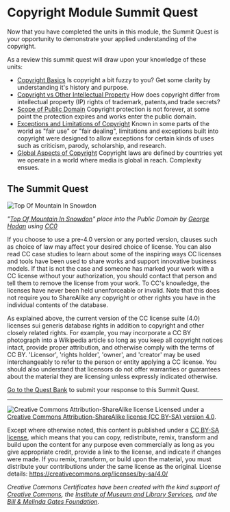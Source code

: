 # Copyright Module Summit Quest

Now that you have completed the units in this module, the Summit Quest is your opportunity to demonstrate your applied understanding of the copyright.

As a review this summit quest will draw upon your knowledge of these units:

* [Copyright Basics](basics.md) Is copyright a bit fuzzy to you? Get some clarity by understanding it's history and purpose.
* [Copyright vs Other Intellectual Property](other-ip.md) How does copyright differ from intellectual property (IP) rights of trademark, patents,and trade secrets?
* [Scope of Public Domain](public-domain.md) Copyright protection is not forever, at some point the protection expires and works enter the public domain. 
* [Exceptions and Limitations of Copyright](exceptions-limitations.md) Known in some parts of the world as "fair use" or "fair dealing",  limitations and exceptions built into copyright were designed to allow exceptions for certain kinds of uses such as criticism, parody, scholarship, and research.
* [Global Aspects of Copyright](global.md) Copyright laws are defined by countries yet we operate in a world where media is global in reach. Complexity ensues.

## The Summit Quest

![Top Of Mountain In Snowdon](https://github.com/creativecommons/cc-cert-core/blob/master/images/commons/top-of-mountain.jpg "Top Of Mountain In Snowdon")

*"[Top Of Mountain In Snowdon](http://www.publicdomainpictures.net/view-image.php?image=187253)" place into the Public Domain by [George Hodan](http://www.publicdomainpictures.net/browse-author.php?a=8245) using  [CC0](http://creativecommons.org/publicdomain/zero/1.0/)*

If you choose to use a pre-4.0 version or any ported version, clauses such as choice of law may affect your desired choice of license. You can also read CC case studies to learn about some of the inspiring ways CC licenses and tools have been used to share works and support innovative business models. If that is not the case and someone has marked your work with a CC license without your authorization, you should contact that person and tell them to remove the license from your work. To CC's knowledge, the licenses have never been held unenforceable or invalid. Note that this does not require you to ShareAlike any copyright or other rights you have in the individual contents of the database.

As explained above, the current version of the CC license suite (4.0) licenses sui generis database rights in addition to copyright and other closely related rights. For example, you may incorporate a CC BY photograph into a Wikipedia article so long as you keep all copyright notices intact, provide proper attribution, and otherwise comply with the terms of CC BY. 'Licensor', 'rights holder', 'owner', and 'creator' may be used interchangeably to refer to the person or entity applying a CC license. You should also understand that licensors do not offer warranties or guarantees about the material they are licensing unless expressly indicated otherwise. 

[Go to the Quest Bank](https://certificates.creativecommons.org/quests/assignment/summit-quest) to submit your response to this Summit Quest.

----

![Creative Commons Attribution-ShareAlike license](https://github.com/creativecommons/cc-cert-core/blob/master/images/cc-by-sa-88x31.png "CC BY-SA")
Licensed under a [Creative Commons Attribution-ShareAlike license (CC BY-SA) version 4.0](https://creativecommons.org/licenses/by-sa/4.0/).

Except where otherwise noted, this content is published under a [CC BY-SA license](https://creativecommons.org/licenses/by-sa/4.0/), which means that you can copy, redistribute, remix, transform and build upon the content for any purpose even commercially as long as you give appropriate credit, provide a link to the license, and indicate if changes were made. If you remix, transform, or build upon the material, you must distribute your contributions under the same license as the original.
License details: https://creativecommons.org/licenses/by-sa/4.0/

*Creative Commons Certificates have been created with the kind support of [Creative Commons](http://creativecommons.org/), the [Institute of Museum and Library Services](https://www.imls.gov/), and the [Bill &amp; Melinda Gates Foundation](http://www.gatesfoundation.org/).*